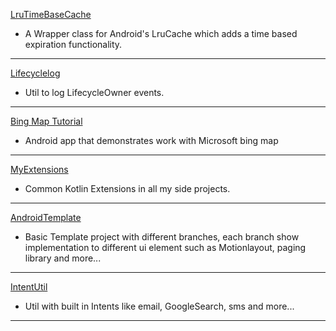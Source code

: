 
[LruTimeBaseCache](https://github.com/davidHarush/LruTimeBaseCache)

* A Wrapper class for Android's LruCache which adds a time based expiration functionality.
  
---

[Lifecyclelog](https://github.com/davidHarush/Lifecyclelog)

* Util to log LifecycleOwner events.
 
---
[Bing Map Tutorial]( https://github.com/davidHarush/BingMapTutorial)

* Android app that demonstrates work with Microsoft bing map

---


[MyExtensions](https://github.com/davidHarush/MyExtensions)

* Common Kotlin Extensions in all my side projects.
 
---

[AndroidTemplate](https://github.com/davidHarush/androidTemplate)

* Basic Template project with different branches, each branch show implementation to different ui element such as Motionlayout, paging library and more...
 
---

[IntentUtil](https://github.com/davidHarush/IntentUtil)

* Util with built in Intents like email, GoogleSearch, sms and more...
 
---

